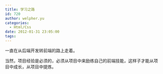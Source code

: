 ```yaml
---
title: 学习之路
id: 720
author: welpher.yu
categories:
  - Html/Css
date: 2012-01-31 23:05:00
tags:
---
```


一直在从后端开发转前端的路上走着。

当然，项目经验是必须的，必须从项目中来励练自己的前端技能，这样子才能从项目中成长，从项目中提炼。



